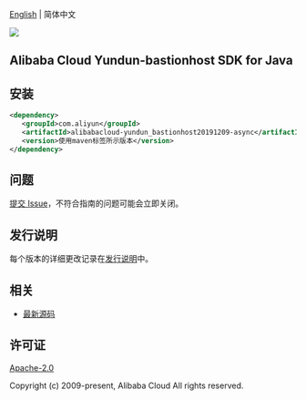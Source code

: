 [English](README.md) | 简体中文

![](https://aliyunsdk-pages.alicdn.com/icons/AlibabaCloud.svg)

## Alibaba Cloud Yundun-bastionhost SDK for Java

## 安装

```xml
<dependency>
   <groupId>com.aliyun</groupId>
   <artifactId>alibabacloud-yundun_bastionhost20191209-async</artifactId>
   <version>使用maven标签所示版本</version>
</dependency>
```

## 问题

[提交 Issue](https://github.com/aliyun/alibabacloud-java-async-sdk/issues/new)，不符合指南的问题可能会立即关闭。

## 发行说明

每个版本的详细更改记录在[发行说明](./ChangeLog.txt)中。

## 相关

- [最新源码](https://github.com/aliyun/alibabacloud-async-java-sdk/)

## 许可证

[Apache-2.0](http://www.apache.org/licenses/LICENSE-2.0)

Copyright (c) 2009-present, Alibaba Cloud All rights reserved.
